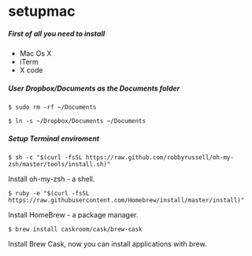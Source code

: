 # setupmac

##### First of all you need to install 

+ Mac Os X 
+ iTerm 
+ X code 

##### User Dropbox/Documents as the Documents folder
```
$ sudo rm -rf ~/Documents
```

```
$ ln -s ~/Dropbox/Documents ~/Documents
```

##### Setup Terminal enviroment 
```
$ sh -c "$(curl -fsSL https://raw.github.com/robbyrussell/oh-my-zsh/master/tools/install.sh)"
```
Install oh-my-zsh - a shell. 

```
$ ruby -e "$(curl -fsSL https://raw.githubusercontent.com/Homebrew/install/master/install)"
```
Install HomeBrew - a package manager.

```
$ brew install caskroom/cask/brew-cask
```
Install Brew Cask, now you can install applications with brew. 

